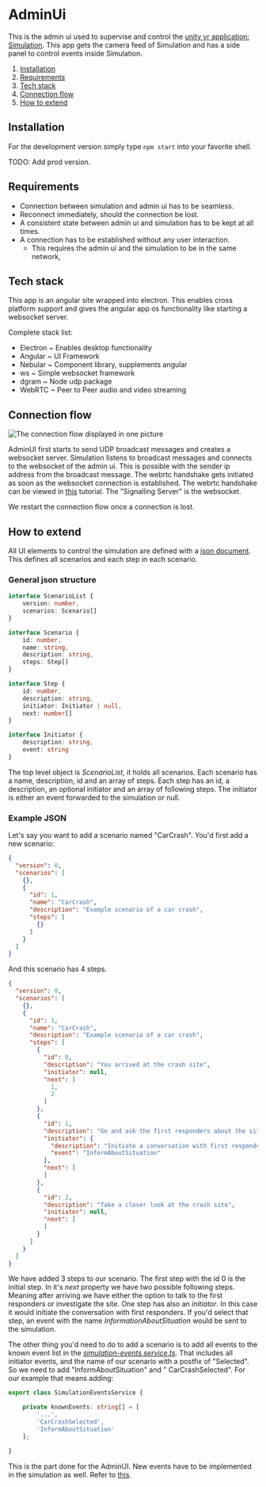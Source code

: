 # AdminUi

This is the admin ui used to supervise and control
the [unity vr application: Simulation](https://www.github.com/DangerSimulation/Simulation). This app gets the camera
feed of Simulation and has a side panel to control events inside Simulation.

1. [Installation](#installation)
2. [Requirements](#requirements)
3. [Tech stack](#tech-stack)
4. [Connection flow](#connection-flow)
5. [How to extend](#how-to-extend)

## Installation

For the development version simply type `npm start` into your favorite shell.

TODO: Add prod version.

## Requirements

- Connection between simulation and admin ui has to be seamless.
- Reconnect immediately, should the connection be lost.
- A consistent state between admin ui and simulation has to be kept at all times.
- A connection has to be established without any user interaction.
    - This requires the admin ui and the simulation to be in the same network,

## Tech stack

This app is an angular site wrapped into electron. This enables cross platform support and gives the angular app os
functionality like starting a websocket server.

Complete stack list:

- Electron ~ Enables desktop functionality
- Angular ~ UI Framework
- Nebular ~ Component library, supplements angular
- ws ~ Simple websocket framework
- dgram ~ Node udp package
- WebRTC ~ Peer to Peer audio and video streaming

## Connection flow

![The connection flow displayed in one picture](https://github.com/DangerSimulation/Documentation/blob/main/Files/ConnectionFlow.png?raw=true)

AdminUI first starts to send UDP broadcast messages and creates a websocket server. Simulation listens to broadcast
messages and connects to the websocket of the admin ui. This is possible with the sender ip address from the broadcast
message. The webrtc handshake gets initiated as soon as the websocket connection is established. The webrtc handshake
can be viewed in [this](https://developer.mozilla.org/en-US/docs/Web/API/WebRTC_API/Signaling_and_video_calling)
tutorial. The "Signalling Server" is the websocket.

We restart the connection flow once a connection is lost.

## How to extend

All UI elements to control the simulation are defined with a [json document](src/assets/simulation-scenarios.json). This
defines all scenarios and each step in each scenario.

### General json structure

```typescript
interface ScenarioList {
    version: number,
    scenarios: Scenario[]
}

interface Scenario {
    id: number,
    name: string,
    description: string,
    steps: Step[]
}

interface Step {
    id: number,
    description: string,
    initiator: Initiator | null,
    next: number[]
}

interface Initiator {
    description: string,
    event: string
}
```

The top level object is *ScenarioList*, it holds all scenarios. Each scenario has a name, description, id and an array
of steps. Each step has an id, a description, an optional initiator and an array of following steps. The initiator is
either an event forwarded to the simulation or null.

### Example JSON

Let's say you want to add a scenario named "CarCrash". You'd first add a new scenario:

```json
{
  "version": 0,
  "scenarios": [
	{},
	{
	  "id": 1,
	  "name": "CarCrash",
	  "description": "Example scenario of a car crash",
	  "steps": [
		{}
	  ]
	}
  ]
}
```

And this scenario has 4 steps.

```json
{
  "version": 0,
  "scenarios": [
	{},
	{
	  "id": 1,
	  "name": "CarCrash",
	  "description": "Example scenario of a car crash",
	  "steps": [
		{
		  "id": 0,
		  "description": "You arrived at the crash site",
		  "initiator": null,
		  "next": [
			1,
			2
		  ]
		},
		{
		  "id": 1,
		  "description": "Go and ask the first responders about the situation",
		  "initiator": {
			"description": "Initiate a conversation with first responders",
			"event": "InformAboutSituation"
		  },
		  "next": [
		  ]
		},
		{
		  "id": 2,
		  "description": "Take a closer look at the crash site",
		  "initiator": null,
		  "next": [
		  ]
		}
	  ]
	}
  ]
}
```

We have added 3 steps to our scenario. The first step with the id 0 is the initial step. In it's *next* property we have
two possible following steps. Meaning after arriving we have either the option to talk to the first responders or
investigate the site. One step has also an *initiator*. In this case it would initiate the conversation with first
responders. If you'd select that step, an event with the name *InformationAboutSituation* would be sent to the
simulation.

The other thing you'd need to do to add a scenario is to add all events to the known event list in the
[*simulation-events.service.ts*](src/common/service/simulation-events.service.ts). That includes all initiator events,
and the name of our scenario with a postfix of "Selected". So we need to add "InformAboutSituation" and "
CarCrashSelected". For our example that means adding:

```typescript
export class SimulationEventsService {

    private knownEvents: string[] = [
        '...',
        'CarCrashSelected',
        'InformAboutSituation'
    ];

}
```

This is the part done for the AdminUI. New events have to be implemented in the simulation as well. Refer
to [this](https://github.com/DangerSimulation/Simulation).
